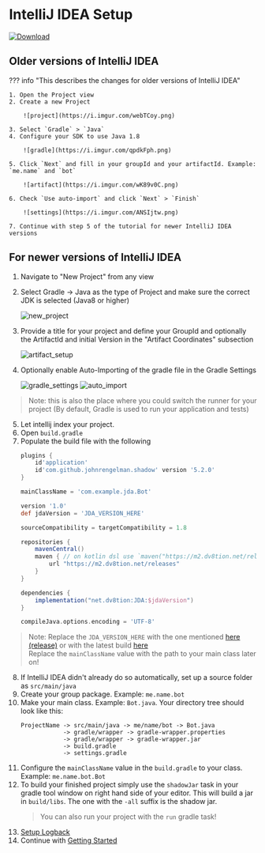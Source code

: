 # IntelliJ IDEA Setup

[ ![Download](https://shields.io/maven-metadata/v?metadataUrl=https%3A%2F%2Fm2.dv8tion.net%2Freleases%2Fnet%2Fdv8tion%2FJDA%2Fmaven-metadata.xml&color=informational&label=Download&style=for-the-badge) ](https://ci.dv8tion.net/job/JDA/lastSuccessfulBuild/)

## Older versions of IntelliJ IDEA

??? info "This describes the changes for older versions of IntelliJ IDEA"

    1. Open the Project view
    2. Create a new Project

        ![project](https://i.imgur.com/webTCoy.png)

    3. Select `Gradle` > `Java`
    4. Configure your SDK to use Java 1.8

        ![gradle](https://i.imgur.com/qpdkFph.png)

    5. Click `Next` and fill in your groupId and your artifactId. Example: `me.name` and `bot`

        ![artifact](https://i.imgur.com/wK89v0C.png)

    6. Check `Use auto-import` and click `Next` > `Finish`

        ![settings](https://i.imgur.com/ANSIjtw.png)

    7. Continue with step 5 of the tutorial for newer IntelliJ IDEA versions


## For newer versions of IntelliJ IDEA

1. Navigate to "New Project" from any view
2. Select Gradle -> Java as the type of Project and make sure the correct JDK is selected (Java8 or higher)

    ![new_project](https://i.imgur.com/cEOAzz2.png)

3. Provide a title for your project and define your GroupId and optionally the ArtifactId and initial Version in the "Artifact Coordinates" subsection

    ![artifact_setup](https://i.imgur.com/Vn1Ocm1.png)

4. Optionally enable Auto-Importing of the gradle file in the Gradle Settings

    ![gradle_settings](https://i.imgur.com/a99Nj1G.png)
    ![auto_import](https://i.imgur.com/sT6sZof.png)

> Note: this is also the place where you could switch the runner for your project (By default, Gradle is used to run your application and tests)

5. Let intellij index your project.
6. Open `build.gradle`
7. Populate the build file with the following
    ```groovy
    plugins {
        id'application'
        id'com.github.johnrengelman.shadow' version '5.2.0'
    }
    
    mainClassName = 'com.example.jda.Bot'
    
    version '1.0'
    def jdaVersion = 'JDA_VERSION_HERE'
    
    sourceCompatibility = targetCompatibility = 1.8
    
    repositories {
        mavenCentral()
        maven { // on kotlin dsl use `maven("https://m2.dv8tion.net/releases")` instead
            url "https://m2.dv8tion.net/releases"
        }
    }
    
    dependencies {
        implementation("net.dv8tion:JDA:$jdaVersion")
    }
    
    compileJava.options.encoding = 'UTF-8'
    ```
> Note: Replace the `JDA_VERSION_HERE` with the one mentioned [here (release)](https://github.com/DV8FromTheWorld/JDA/releases/latest) or with the latest build [here](https://ci.dv8tion.net/job/JDA/lastSuccessfulBuild/)<br>
> Replace the `mainClassName` value with the path to your main class later on! 

8. If IntelliJ IDEA didn't already do so automatically, set up a source folder as `src/main/java`
9. Create your group package. Example: `me.name.bot`
10. Make your main class. Example: `Bot.java`.
    Your directory tree should look like this:
    ```
    ProjectName -> src/main/java -> me/name/bot -> Bot.java
                -> gradle/wrapper -> gradle-wrapper.properties
                -> gradle/wrapper -> gradle-wrapper.jar
                -> build.gradle
                -> settings.gradle
    ```
11. Configure the `mainClassName` value in the `build.gradle` to your class. Example: `me.name.bot.Bot`
12. To build your finished project simply use the `shadowJar` task in your gradle tool window on right hand side of your editor. This will build a jar in `build/libs`. The one with the `-all` suffix is the shadow jar.
    > You can also run your project with the `run` gradle task!
13. [Setup Logback](logging)
14. Continue with [Getting Started](../using-jda/getting-started.md)